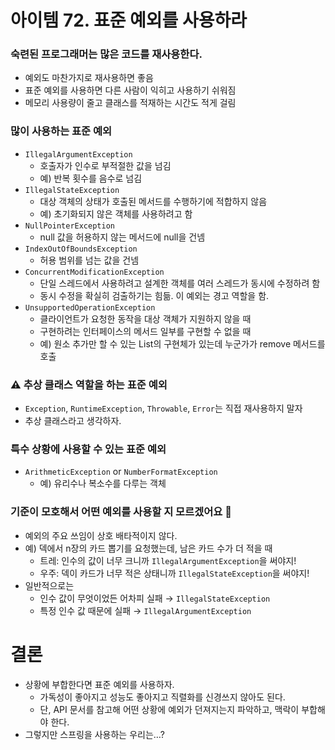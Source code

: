 # 아이템 72. 표준 예외를 사용하라

### 숙련된 프로그래머는 많은 코드를 재사용한다.

- 예외도 마찬가지로 재사용하면 좋음
- 표준 예외를 사용하면 다른 사람이 익히고 사용하기 쉬워짐
- 메모리 사용량이 줄고 클래스를 적재하는 시간도 적게 걸림

### 많이 사용하는 표준 예외

- `IllegalArgumentException`
    - 호출자가 인수로 부적절한 값을 넘김
    - 예) 반복 횟수를 음수로 넘김
- `IllegalStateException`
    - 대상 객체의 상태가 호출된 메서드를 수행하기에 적합하지 않음
    - 예) 초기화되지 않은 객체를 사용하려고 함
- `NullPointerException`
    - null 값을 허용하지 않는 메서드에 null을 건넴
- `IndexOutOfBoundsException`
    - 허용 범위를 넘는 값을 건넴
- `ConcurrentModificationException`
    - 단일 스레드에서 사용하려고 설계한 객체를 여러 스레드가 동시에 수정하려 함
    - 동시 수정을 확실히 검출하기는 힘듦. 이 예외는 경고 역할을 함.
- `UnsupportedOperationException`
    - 클라이언트가 요청한 동작을 대상 객체가 지원하지 않을 때
    - 구현하려는 인터페이스의 메서드 일부를 구현할 수 없을 때
    - 예) 원소 추가만 할 수 있는 List의 구현체가 있는데 누군가가 remove 메서드를 호출

### ⚠️ 추상 클래스 역할을 하는 표준 예외

- `Exception`, `RuntimeException`, `Throwable`, `Error`는 직접 재사용하지 말자
- 추상 클래스라고 생각하자.

### 특수 상황에 사용할 수 있는 표준 예외

- `ArithmeticException` or `NumberFormatException`
    - 예) 유리수나 복소수를 다루는 객체

### 기준이 모호해서 어떤 예외를 사용할 지 모르겠어요 🤔

- 예외의 주요 쓰임이 상호 배타적이지 않다.
- 예) 덱에서 n장의 카드 뽑기를 요청했는데, 남은 카드 수가 더 적을 때
    - 트레: 인수의 값이 너무 크니까 `IllegalArgumentException`을 써야지!
    - 우주: 덱이 카드가 너무 적은 상태니까 `IllegalStateException`을 써야지!
- 일반적으로는
    - 인수 값이 무엇이었든 어차피 실패 → `IllegalStateException`
    - 특정 인수 값 때문에 실패 → `IllegalArgumentException`

# 결론

- 상황에 부합한다면 표준 예외를 사용하자.
    - 가독성이 좋아지고 성능도 좋아지고 직렬화를 신경쓰지 않아도 된다.
    - 단, API 문서를 참고해 어떤 상황에 예외가 던져지는지 파악하고, 맥락이 부합해야 한다.
- 그렇지만 스프링을 사용하는 우리는…?
